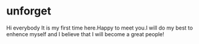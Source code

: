 # unforget
Hi everybody
It is my first time here.Happy to meet you.I will do my best to enhence myself and I believe that I will become a great people!
